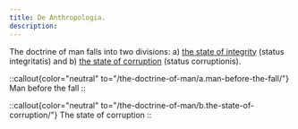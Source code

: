```yaml
---
title: De Anthropologia.
description: 
---
```


The doctrine of man falls into two divisions: a) [the state of integrity](the-doctrine-of-man/a.man-before-the-fall) (status integritatis) and b) [the state of corruption](the-doctrine-of-man/b.the-state-of-corruption) (status corruptionis).

::callout{color="neutral" to="/the-doctrine-of-man/a.man-before-the-fall/"}
Man before the fall
::

::callout{color="neutral" to="/the-doctrine-of-man/b.the-state-of-corruption/"}
The state of corruption
::